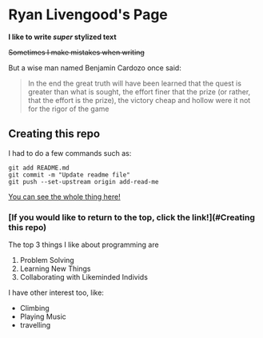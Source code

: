 # Ryan Livengood's Page

**I like to write _super_ stylized text**

~~Sometimes I make mistakes when writing~~

But a wise man named Benjamin Cardozo once said:

>In the end the great truth will have been learned that
>the quest is greater than what is sought, the effort
>finer that the prize (or rather, that the effort is the prize),
>the victory cheap and hollow were it not for the rigor of the game


## Creating this repo

I had to do a few commands such as:
```
git add README.md
git commit -m "Update readme file"
git push --set-upstream origin add-read-me
```
[You can see the whole thing here!](README.md)

### [If you would like to return to the top, click the link!](#Creating this repo)
The top 3 things I like about programming are
1. Problem Solving
2. Learning New Things
3. Collaborating with Likeminded Individs

I have other interest too, like:

* Climbing
* Playing Music
* travelling
